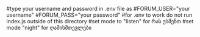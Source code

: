 #type your username and password in .env file as
#FORUM_USER="your username"
#FORUM_PASS="your password"
#for .env to work do not run index.js outside of  this directory
#set mode to "listen" for რას უსმენთ
#set mode "night" for ღამისმთევლები
